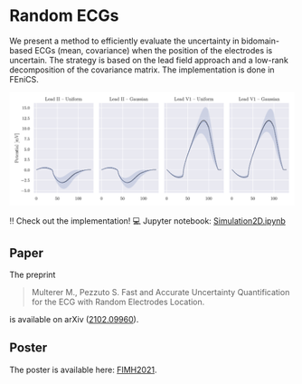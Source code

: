 # Random ECGs

We present a method to efficiently evaluate the uncertainty in bidomain-based ECGs (mean, covariance)
when the position of the electrodes is uncertain.  The strategy is based on the lead field approach
and a low-rank decomposition of the covariance matrix.  The implementation is done in FEniCS.

![ECG results](figures/ECGcomp.png)
 
‼️ Check out the implementation! :computer: Jupyter notebook: [Simulation2D.ipynb](Simulation2D.ipynb)

## Paper

The preprint

> Multerer M., Pezzuto S. Fast and Accurate Uncertainty Quantification for the ECG with Random Electrodes Location. 

is available on arXiv ([2102.09960](https://arxiv.org/abs/2102.09960)).

## Poster

The poster is available here: [FIMH2021](FIMH2021.pdf).
